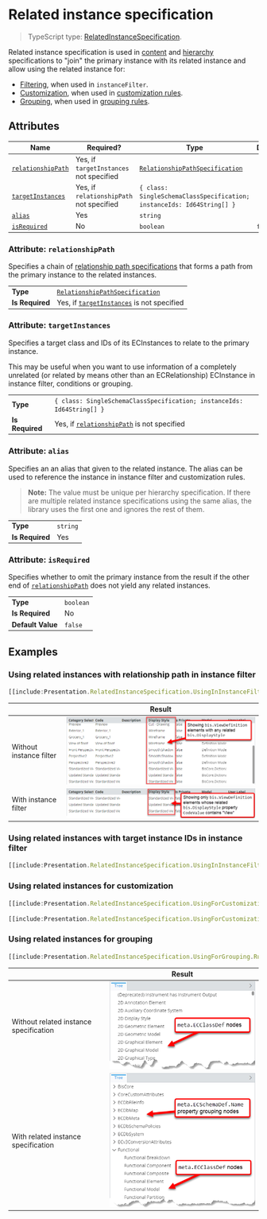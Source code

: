 # Related instance specification

> TypeScript type: [RelatedInstanceSpecification]($presentation-common).

Related instance specification is used in [content](../content/contentRule.md#attribute-specifications) and
[hierarchy](../hierarchies/ChildNodeRule.md#attribute-specifications) specifications to "join" the primary instance
with its related instance and allow using the related instance for:

- [Filtering](#using-related-instances-in-instance-filter), when used in `instanceFilter`.
- [Customization](#using-related-instances-for-customization), when used in [customization rules](../customization/index.md).
- [Grouping](#using-related-instances-for-grouping), when used in [grouping rules](../hierarchies/GroupingRule.md).

## Attributes

| Name                                              | Required?                                | Type                                                                   | Default |
| ------------------------------------------------- | ---------------------------------------- | ---------------------------------------------------------------------- | ------- |
| [`relationshipPath`](#attribute-relationshippath) | Yes, if `targetInstances` not specified  | [`RelationshipPathSpecification`](./RelationshipPathSpecification.md)  |         |
| [`targetInstances`](#attribute-targetinstances)   | Yes, if `relationshipPath` not specified | `{ class: SingleSchemaClassSpecification; instanceIds: Id64String[] }` |         |
| [`alias`](#attribute-alias)                       | Yes                                      | `string`                                                               |         |
| [`isRequired`](#attribute-isrequired)             | No                                       | `boolean`                                                              | `false` |

### Attribute: `relationshipPath`

Specifies a chain of [relationship path specifications](./RelationshipPathSpecification.md) that forms a path from the primary instance to the related instances.

|                 |                                                                          |
| --------------- | ------------------------------------------------------------------------ |
| **Type**        | [`RelationshipPathSpecification`](./RelationshipPathSpecification.md)    |
| **Is Required** | Yes, if [`targetInstances`](#attribute-targetinstances) is not specified |

### Attribute: `targetInstances`

Specifies a target class and IDs of its ECInstances to relate to the primary instance.

This may be useful when you want to use information of a completely unrelated (or related by means other than an ECRelationship) ECInstance in instance filter,
conditions or grouping.

|                 |                                                                            |
| --------------- | -------------------------------------------------------------------------- |
| **Type**        | `{ class: SingleSchemaClassSpecification; instanceIds: Id64String[] }`     |
| **Is Required** | Yes, if [`relationshipPath`](#attribute-relationshippath) is not specified |

### Attribute: `alias`

Specifies an an alias that given to the related instance. The alias can be used to reference the instance in instance filter and customization rules.

> **Note:** The value must be unique per hierarchy specification. If there are multiple related instance specifications using the same alias, the
> library uses the first one and ignores the rest of them.

|                 |          |
| --------------- | -------- |
| **Type**        | `string` |
| **Is Required** | Yes      |

### Attribute: `isRequired`

Specifies whether to omit the primary instance from the result if the other end of [`relationshipPath`](#attribute-relationshipath) does not yield any related instances.

|                   |           |
| ----------------- | --------- |
| **Type**          | `boolean` |
| **Is Required**   | No        |
| **Default Value** | `false`   |

## Examples

### Using related instances with relationship path in instance filter

```ts
[[include:Presentation.RelatedInstanceSpecification.UsingInInstanceFilter.Ruleset]]
```

|                         | Result                                                                                                 |
| ----------------------- | ------------------------------------------------------------------------------------------------------ |
| Without instance filter | ![Example without instance filter](./media/relatedinstancespecification-usage-in-instancefilter-1.png) |
| With instance filter    | ![Example with instance filter](./media/relatedinstancespecification-usage-in-instancefilter-2.png)    |

### Using related instances with target instance IDs in instance filter

```ts
[[include:Presentation.RelatedInstanceSpecification.UsingInInstanceFilterWithTargetInstances.Ruleset]]
```

### Using related instances for customization

```ts
[[include:Presentation.RelatedInstanceSpecification.UsingForCustomization.Ruleset]]
```

```ts
[[include:Presentation.RelatedInstanceSpecification.UsingForCustomization.Result]]
```

### Using related instances for grouping

```ts
[[include:Presentation.RelatedInstanceSpecification.UsingForGrouping.Ruleset]]
```

|                                        | Result                                                                                                           |
| -------------------------------------- | ---------------------------------------------------------------------------------------------------------------- |
| Without related instance specification | ![Example without related instance specification](./media/relatedinstancespecification-usage-for-grouping-1.png) |
| With related instance specification    | ![Example with related instance specification](./media/relatedinstancespecification-usage-for-grouping-2.png)    |
